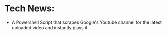 # Tech News:

- A Powershell Script that scrapes Google's Youtube channel for the latest uploaded video and instantly plays it